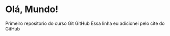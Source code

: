 # Olá, Mundo!
 Primeiro repositorio do curso Git GitHub 
 Essa linha eu adicionei pelo cite do GitHub
